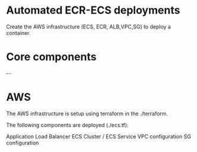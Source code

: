 # Automated ECR-ECS deployments

Create the AWS infrastructure (ECS, ECR, ALB,VPC,SG) to deploy a container.

# Core components
--
# AWS
The AWS infrastructure is setup using terraform in the ./terraform.

The following components are deployed (./ecs.tf):

Application Load Balancer
ECS Cluster / ECS Service 
VPC configuration
SG configuration
